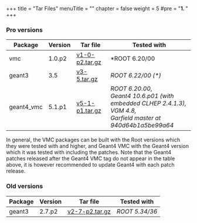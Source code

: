 +++
title = "Tar Files"
menuTitle = ""
chapter = false
weight = 5
#pre = "<b>1. </b>"
+++

### Pro versions

| Package | Version | Tar file | Tested with |
|---------|---------|----------| ------------|
| vmc | 1.0.p2 | [v1-0-p2.tar.gz](https://github.com/vmc-project/vmc/archive/v1-0-p2.tar.gz) | *ROOT 6.20/00 |
| geant3 | 3.5 | [v3-5.tar.gz](https://github.com/vmc-project/geant3/archive/v3-5.tar.gz) | *ROOT 6.22/00 (\*)* |
| geant4_vmc | 5.1.p1 | [v5-1-p1.tar.gz](https://github.com/vmc-project/geant4_vmc/archive/v5-1-p1.tar.gz) | *ROOT 6.20.00*,<br> *Geant4 10.6.p01 (with embedded CLHEP 2.4.1.3),* <br> *VGM 4.8,* <br> *Garfield master at 940d64b1a5be99a64*|


In general, the VMC packages can be built with the Root versions which they were tested with and higher, and Geant4 VMC with the Geant4 version which it was tested with including the patches. Note that the Geant4 patches released after the Geant4 VMC tag do not appear in the table above, it is however recommended to update Geant4 with each patch release.

### Old versions

| Package | Version | Tar file | Tested with |
|---------|---------|----------| ------------|
| geant3 | 2.7.p2 | [v2-7-p2.tar.gz](https://github.com/vmc-project/geant3/archive/v2-7-p2.tar.gz) | *ROOT 5.34/36*  |
